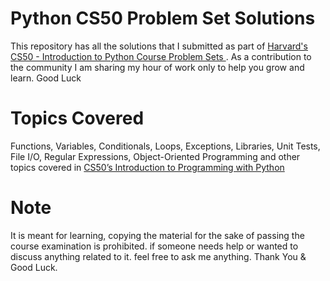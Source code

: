 # Python CS50 Problem Set Solutions
This repository has all the solutions that I submitted as part of <a href="https://cs50.harvard.edu/python/2022/psets/">Harvard's CS50 - Introduction to Python Course Problem Sets </a> . As a contribution to the community I am sharing my hour of work only to help you grow and learn. Good Luck

# Topics Covered
Functions, Variables, Conditionals, Loops, Exceptions, Libraries, Unit Tests, File I/O, Regular Expressions, Object-Oriented Programming and other topics covered in <a href="https://cs50.harvard.edu/python/2022/">CS50’s Introduction to Programming with Python<a>

# Note
It is meant for learning, copying the material for the sake of passing the course examination is prohibited. if someone needs help or wanted to discuss anything related to it. feel free to ask me anything. Thank You & Good Luck.
